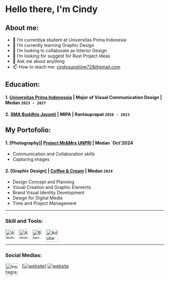 # Hello there, I'm Cindy
## About me:
- 🔭 I’m currentlya student at Universitas Prima Indonesia
- 🌱 I’m currently learning Graphic Design
- 👯 I’m looking to collaborate as Interior Design
- 🤔 I’m looking for suggest for Rust Project Ideas
- 💬 Ask me about anything
- 📫 How to reach me: cindysunshine728@gmail.com

## Education:

#### 1. [Universitas Prima Indonessia](https://unprimdn.ac.id/) | Major of Visual Communication Design | Medan `2023 - 2027`
 #### 2. [SMA Buddhis Jayanti](https://dapo.kemdikbud.go.id/sekolah/1959D5AC26ABFAEA8D80) | MIPA | Rantauprapat `2020 - 2023`

## My Portofolio:
#### 1. [Photography]| [Project Mr&Mrs UNPRI](https://github.com/user-attachments/assets/83c8564b-135a-40e4-af72-0fc6a8cba28f) | Medan `Oct'2024
   - Communication and Collaboration skills
   - Capturing images
#### 2. [Graphic Design] | [Coffee & Cream](https://drive.google.com/file/d/1Ly7X3qalTc6pTdRuce6i5-1OQZQcUWzX/view?usp=drive_link) | Medan `2024`
   - Design Concept and Planning
   - Visual Creation and Graphic Elements
   - Brand Visual Identity Development
   - Design for Digital Media
   - Time and Project Management
---

### Skill and Tools:

[<img align="left" alt="Adobe Illustrator" width="30px" src="https://www.adobe.com/cc-shared/assets/img/product-icons/svg/illustrator-40.svg" style="padding-right:10px;" />][webdev]
[<img align="left" alt="Adobe Photoshop" width="30px" src="https://th.bing.com/th?id=OSAAS.7F34B6871FC320DC9A07CEE1A931250E&w=72&h=72&c=17&rs=1&o=6&dpr=1.1&pid=5.1" style="padding-right:10px;" />][webdev]
[<img align="left" alt="Blender" width="30px" src="https://th.bing.com/th?id=OSAAS.6EB038D49D14777AA2D6B24BE4501905&w=72&h=72&c=17&rs=1&o=6&dpr=1.1&pid=5.1" style="padding-right:10px;" />][webdev]
[<img align="left" alt="Adobe Affter Effect 2024" width="40px" src="https://th.bing.com/th?id=OSAAS.314E4CE0EE12BD064AEE4A393EEEB18D&w=72&h=72&c=17&rs=1&o=6&dpr=1.1&pid=5.1" style="padding-right:10px;" />][webdev]

<br />
<br />

---
### Social Medias:

[[<img align="left" alt="Instagram" width="40px" src="https://th.bing.com/th?id=OSK.5f70ba24c4eb58acf56e988e3c6563ee&w=80&h=80&r=0&o=6&cb=B&pid=1.2" style="padding-right:10px;" />][webdev][![website](./img/instagram-light.svg)](https://www.instagram.com/cin_cciinn/#gh-light-mode-only)]
[![website](./img/instagram-dark.svg)](https://www.instagram.com/cin_cciinn/#gh-dark-mode-only)
&nbsp;&nbsp;


[webdev]: https://github.com/cindy728/cindy728
